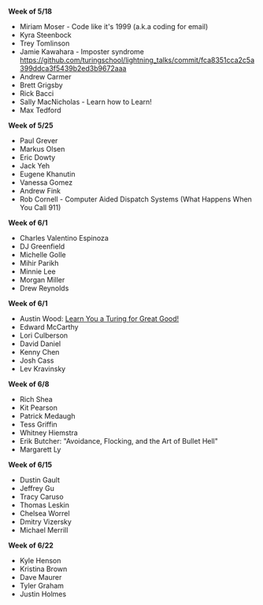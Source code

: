 **Week of 5/18**

* Miriam Moser - Code like it's 1999 (a.k.a coding for email)
* Kyra Steenbock
* Trey Tomlinson
* Jamie Kawahara - Imposter syndrome  https://github.com/turingschool/lightning_talks/commit/fca8351cca2c5a399ddca3f5439b2ed3b9672aaa
* Andrew Carmer
* Brett Grigsby
* Rick Bacci
* Sally MacNicholas - Learn how to Learn!
* Max Tedford

**Week of 5/25**

* Paul Grever
* Markus Olsen
* Eric Dowty
* Jack Yeh
* Eugene Khanutin
* Vanessa Gomez
* Andrew Fink
* Rob Cornell - Computer Aided Dispatch Systems (What Happens When You Call 911)

**Week of 6/1**

* Charles Valentino Espinoza
* DJ Greenfield
* Michelle Golle
* Mihir Parikh
* Minnie Lee
* Morgan Miller
* Drew Reynolds

**Week of 6/1**

* Austin Wood: [Learn You a Turing for Great Good!](https://gist.github.com/indiesquidge/a60dc4846548c0d9a88c)
* Edward McCarthy
* Lori Culberson
* David Daniel
* Kenny Chen
* Josh Cass
* Lev Kravinsky

**Week of 6/8**

* Rich Shea
* Kit Pearson
* Patrick Medaugh
* Tess Griffin
* Whitney Hiemstra
* Erik Butcher: "Avoidance, Flocking, and the Art of Bullet Hell"
* Margarett Ly

**Week of 6/15**

* Dustin Gault
* Jeffrey Gu
* Tracy Caruso
* Thomas Leskin
* Chelsea Worrel
* Dmitry Vizersky
* Michael Merrill

**Week of 6/22**

* Kyle Henson
* Kristina Brown
* Dave Maurer
* Tyler Graham
* Justin Holmes

